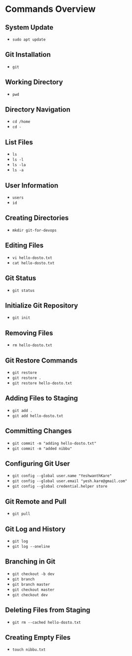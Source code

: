 # Commands Overview

## System Update
- `sudo apt update`

## Git Installation
- `git`

## Working Directory
- `pwd`

## Directory Navigation
- `cd /home`
- `cd -`

## List Files
- `ls`
- `ls -l`
- `ls -la`
- `ls -a`

## User Information
- `users`
- `id`

## Creating Directories
- `mkdir git-for-devops`

## Editing Files
- `vi hello-dosto.txt`
- `cat hello-dosto.txt`

## Git Status
- `git status`

## Initialize Git Repository
- `git init`

## Removing Files
- `rm hello-dosto.txt`

## Git Restore Commands
- `git restore`
- `git restore .`
- `git restore hello-dosto.txt`

## Adding Files to Staging
- `git add .`
- `git add hello-dosto.txt`

## Committing Changes
- `git commit -m "adding hello-dosto.txt"`
- `git commit -m "added nibbu"`

## Configuring Git User
- `git config --global user.name "YeshwanthKare"`
- `git config --global user.email "yesh.kare@gmail.com"`
- `git config --global credential.helper store`

## Git Remote and Pull
- `git pull`

## Git Log and History
- `git log`
- `git log --oneline`

## Branching in Git
- `git checkout -b dev`
- `git branch`
- `git branch master`
- `git checkout master`
- `git checkout dev`

## Deleting Files from Staging
- `git rm --cached hello-dosto.txt`

## Creating Empty Files
- `touch nibbu.txt`
